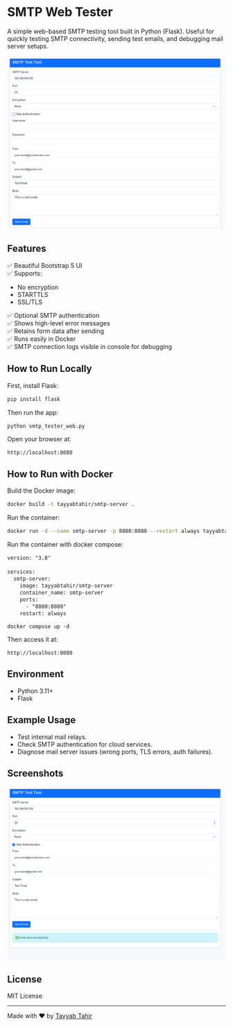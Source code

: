 # SMTP Web Tester

A simple web-based SMTP testing tool built in Python (Flask). Useful for quickly testing SMTP connectivity, sending test emails, and debugging mail server setups.

![Screenshot](screenshots/1.png)

## Features

✅ Beautiful Bootstrap 5 UI  
✅ Supports:
- No encryption
- STARTTLS
- SSL/TLS

✅ Optional SMTP authentication  
✅ Shows high-level error messages  
✅ Retains form data after sending  
✅ Runs easily in Docker  
✅ SMTP connection logs visible in console for debugging

## How to Run Locally

First, install Flask:

```bash
pip install flask
```

Then run the app:

```bash
python smtp_tester_web.py
```

Open your browser at:

```
http://localhost:8080
```

## How to Run with Docker

Build the Docker image:

```bash
docker build -t tayyabtahir/smtp-server .
```

Run the container:

```bash
docker run -d --name smtp-server -p 8080:8080 --restart always tayyabtahir/smtp-server
```

Run the container with docker compose:

```
version: "3.8"

services:
  smtp-server:
    image: tayyabtahir/smtp-server
    container_name: smtp-server
    ports:
      - "8080:8080"
    restart: always
```

```
docker compose up -d
```

Then access it at:

```
http://localhost:8080
```

## Environment

- Python 3.11+
- Flask

## Example Usage

- Test internal mail relays.
- Check SMTP authentication for cloud services.
- Diagnose mail server issues (wrong ports, TLS errors, auth failures).

## Screenshots

![From Screenshot](screenshots/2.png)

## License

MIT License

---

Made with ❤️ by [Tayyab Tahir](https://github.com/tayyabtahir143)

